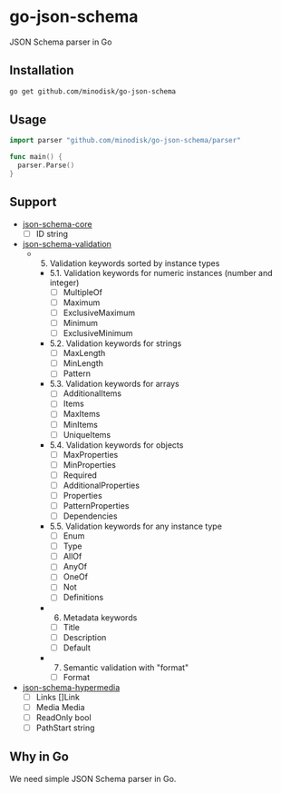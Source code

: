 # go-json-schema

JSON Schema parser in Go

## Installation

```bash
go get github.com/minodisk/go-json-schema
```

## Usage

```go
import parser "github.com/minodisk/go-json-schema/parser"

func main() {
  parser.Parse()
}
```

## Support

- [json-schema-core](http://json-schema.org/latest/json-schema-core.html)
  - [ ] ID string

- [json-schema-validation](http://json-schema.org/latest/json-schema-validation.html)
  - 5. Validation keywords sorted by instance types
    - 5.1. Validation keywords for numeric instances (number and integer)
      - [ ] MultipleOf
      - [ ] Maximum
      - [ ] ExclusiveMaximum
      - [ ] Minimum
      - [ ] ExclusiveMinimum
    - 5.2. Validation keywords for strings
      - [ ] MaxLength
      - [ ] MinLength
      - [ ] Pattern
    - 5.3. Validation keywords for arrays
      - [ ] AdditionalItems
      - [ ] Items
      - [ ] MaxItems
      - [ ] MinItems
      - [ ] UniqueItems
    - 5.4. Validation keywords for objects
      - [ ] MaxProperties
      - [ ] MinProperties
      - [ ] Required
      - [ ] AdditionalProperties
      - [ ] Properties
      - [ ] PatternProperties
      - [ ] Dependencies
    - 5.5. Validation keywords for any instance type
      - [ ] Enum
      - [ ] Type
      - [ ] AllOf
      - [ ] AnyOf
      - [ ] OneOf
      - [ ] Not
      - [ ] Definitions
    - 6. Metadata keywords
      - [ ] Title
      - [ ] Description
      - [ ] Default
    - 7. Semantic validation with "format"
      - [ ] Format

- [json-schema-hypermedia](http://json-schema.org/latest/json-schema-hypermedia.html)
  - [ ] Links     []Link
  - [ ] Media     Media
  - [ ] ReadOnly  bool
  - [ ] PathStart string

## Why in Go

We need simple JSON Schema parser in Go.
